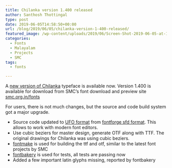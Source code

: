 ```yaml
---
title: Chilanka version 1.400 released
author: Santhosh Thottingal
type: post
date: 2019-06-05T14:58:50+00:00
url: /blog/2019/06/05/chilanka-version-1-400-released/
featured_image: /wp-content/uploads/2019/06/Screen-Shot-2019-06-05-at-13.39.45.png
categories:
  - Fonts
  - Malayalam
  - Projects
  - SMC
tags:
  - fonts

---
```

A [new version of Chilanka][1] typeface is available now. Version 1.400 is available for download from SMC&#8217;s font download and preview site [smc.org.in/fonts][2]

For users, there is not much changes, but the source and code build system got a major upgrade.

  * Source code updated to [UFO format][3] from [fontforge sfd format][4]. This allows to work with modern font editors.
  * Use cubic beziers for master design, generate OTF along with TTF. The original drawings for Chilanka was using cubic beziers.
  * [fontmake][5] is used for building the ttf and otf, similar to the latest font projects by SMC
  * [fontbakery][6] is used for tests, all tests are passing now
  * Added a few important latin glyphs missing, reported by fontbakery

 [1]: https://gitlab.com/smc/fonts/chilanka/tags/Version1.400
 [2]: http://smc.org.in/fonts
 [3]: http://unifiedfontobject.org/
 [4]: https://fontforge.github.io/sfdformat.html
 [5]: https://github.com/googlei18n/fontmake
 [6]: https://github.com/googlefonts/fontbakery